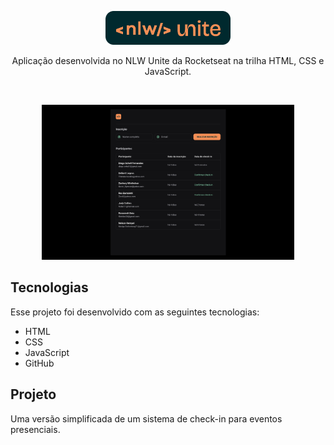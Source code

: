 <p align="center">
  <img alt="Logo NLW Expert - Rocketseat" src=".github/logo.png" width="200px"/>
</p>

<p align="center">
 Aplicação desenvolvida no NLW Unite da Rocketseat na trilha HTML, CSS e JavaScript.<br/>
</p>

<br>

<p align="center">
  <img alt="Preview do projeto desenvolvido" src=".github/preview.png" width="80%">
</p>

## Tecnologias

Esse projeto foi desenvolvido com as seguintes tecnologias:

- HTML
- CSS
- JavaScript
- GitHub


##  Projeto

Uma versão simplificada de um sistema de check-in para eventos presenciais.